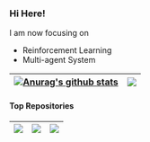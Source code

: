 ### Hi Here!

I am now focusing on 
+ Reinforcement Learning
+ Multi-agent System

| <a href="https://github.com/anuraghazra/github-readme-stats"><img align="center" src="https://github-readme-stats.vercel.app/api?username=xihuai18&show_icons=true&include_all_commits=true&theme=buefy&hide_border=true" alt="Anurag's github stats" /></a> | <a href="https://github.com/anuraghazra/github-readme-stats"><img align="center" src="https://github-readme-stats.vercel.app/api/top-langs/?username=xihuai18&layout=compact&theme=buefy&hide_border=true" /></a> |
| ------------- | ------------- |


#### Top Repositories


| <a href="https://github.com/xihuai18/AORPO"><img align="center" src="https://github-readme-stats.vercel.app/api/pin/?username=xihuai18&repo=AORPO&theme=buefy&hide_border=true" /> | <a href="https://github.com/xihuai18/MARL-Comm"><img align="center" src="https://github-readme-stats.vercel.app/api/pin/?username=xihuai18&repo=MARL-Comm&theme=buefy&hide_border=true" /> | <a href="https://github.com/xihuai18/A2PO-ICLR2023"><img align="center" src="https://github-readme-stats.vercel.app/api/pin/?username=xihuai18&repo=A2PO&theme=buefy&hide_border=true" /> |
| -- | -- | -- |
